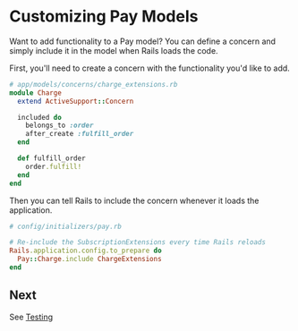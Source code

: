 # Customizing Pay Models

Want to add functionality to a Pay model? You can define a concern and simply include it in the model when Rails loads the code.

First, you'll need to create a concern with the functionality you'd like to add.

```ruby
# app/models/concerns/charge_extensions.rb
module Charge
  extend ActiveSupport::Concern

  included do
    belongs_to :order
    after_create :fulfill_order
  end

  def fulfill_order
    order.fulfill!
  end
end
```

Then you can tell Rails to include the concern whenever it loads the application.

```ruby
# config/initializers/pay.rb

# Re-include the SubscriptionExtensions every time Rails reloads
Rails.application.config.to_prepare do
  Pay::Charge.include ChargeExtensions
end
```

## Next

See [Testing](9_testing.md)
